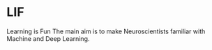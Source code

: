 # LIF
Learning is Fun
The main aim is to make Neuroscientists familiar with Machine and Deep Learning.
